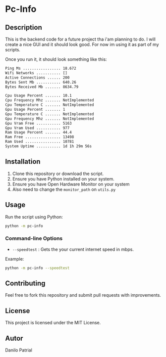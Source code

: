 # Pc-Info

## Description
This is the backend code for a future project tha i'am planning to do. I will create a nice GUI and it should look good. For now im using it as part of my scripts.

Once you run it, it should look something like this:
```bash
Ping Ms ................. 18.672
Wifi Networks ........... []
Active Connections ...... 200
Bytes Sent Mb ........... 640.26
Bytes Received Mb ....... 8634.79

Cpu Usage Percent ....... 10.1
Cpu Frequency Mhz ....... NotImplemented
Cpu Temperature C ....... NotImplemented
Gpu Usage Percent ....... 1
Gpu Temperature C ....... NotImplemented
Gpu Frequency Mhz ....... NotImplemented
Gpu Vram Free ........... 5163
Gpu Vram Used ........... 977
Ram Usage Percent ....... 44.4
Ram Free ................ 13498
Ram Used ................ 10781
System Uptime ........... 1d 1h 29m 56s
```


## Installation
1. Clone this repository or download the script.
2. Ensure you have Python installed on your system.
3. Ensure you have Open Hardware Monitor on your system
4. Also need to change the `monitor_path` on `utils.py`

## Usage
Run the script using Python:
```bash
python -m pc-info
```

### Command-line Options
- `--speedtest` : Gets the your current internet speed in mbps.

Example:
```bash
python -m pc-info --speedtest
```

## Contributing
Feel free to fork this repository and submit pull requests with improvements.

## License
This project is licensed under the MIT License.

## Autor
Danilo Patrial

